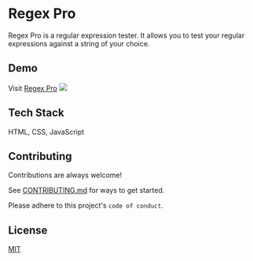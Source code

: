 # Regex Pro

Regex Pro is a regular expression tester. It allows you to test your regular expressions against a string of your choice. 

## Demo

Visit [Regex Pro](https://hammadsaedi.github.io/regex-pro/)
<a href="https://hammadsaedi.github.io/regex-pro/"><img src="https://user-images.githubusercontent.com/71373419/279142999-1a6dcd95-1998-4011-850f-b6d443b989ff.png" /></a>

## Tech Stack

HTML, CSS, JavaScript

## Contributing

Contributions are always welcome!

See [CONTRIBUTING.md](CONTRIBUTING.md) for ways to get started.

Please adhere to this project's `code of conduct`.

## License

[MIT](https://choosealicense.com/licenses/mit/)
